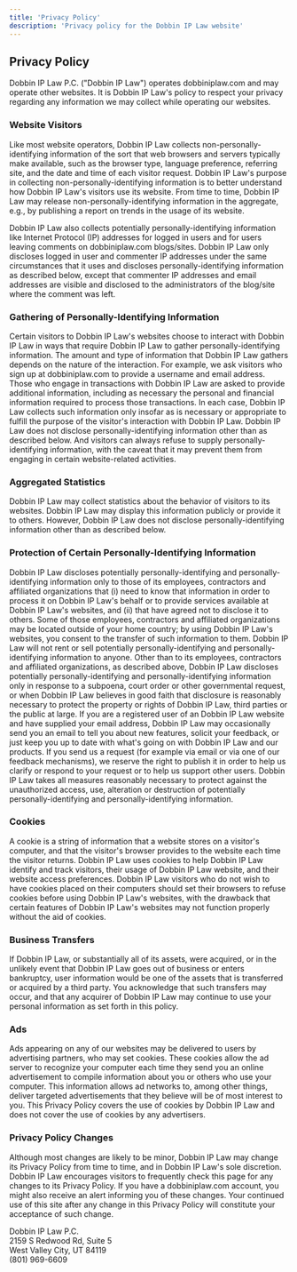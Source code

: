 ```yaml
---
title: 'Privacy Policy'
description: 'Privacy policy for the Dobbin IP Law website'
---
```


## Privacy Policy

Dobbin IP Law P.C. ("Dobbin IP Law") operates dobbiniplaw.com and may operate other websites. It is Dobbin IP Law's policy to respect your privacy regarding any information we may collect while operating our websites.

### Website Visitors

Like most website operators, Dobbin IP Law collects non-personally-identifying information of the sort that web browsers and servers typically make available, such as the browser type, language preference, referring site, and the date and time of each visitor request. Dobbin IP Law's purpose in collecting non-personally-identifying information is to better understand how Dobbin IP Law's visitors use its website. From time to time, Dobbin IP Law may release non-personally-identifying information in the aggregate, e.g., by publishing a report on trends in the usage of its website.

Dobbin IP Law also collects potentially personally-identifying information like Internet Protocol (IP) addresses for logged in users and for users leaving comments on dobbiniplaw.com blogs/sites. Dobbin IP Law only discloses logged in user and commenter IP addresses under the same circumstances that it uses and discloses personally-identifying information as described below, except that commenter IP addresses and email addresses are visible and disclosed to the administrators of the blog/site where the comment was left.

### Gathering of Personally-Identifying Information

Certain visitors to Dobbin IP Law's websites choose to interact with Dobbin IP Law in ways that require Dobbin IP Law to gather personally-identifying information. The amount and type of information that Dobbin IP Law gathers depends on the nature of the interaction. For example, we ask visitors who sign up at dobbiniplaw.com to provide a username and email address. Those who engage in transactions with Dobbin IP Law are asked to provide additional information, including as necessary the personal and financial information required to process those transactions. In each case, Dobbin IP Law collects such information only insofar as is necessary or appropriate to fulfill the purpose of the visitor's interaction with Dobbin IP Law. Dobbin IP Law does not disclose personally-identifying information other than as described below. And visitors can always refuse to supply personally-identifying information, with the caveat that it may prevent them from engaging in certain website-related activities.

### Aggregated Statistics

Dobbin IP Law may collect statistics about the behavior of visitors to its websites. Dobbin IP Law may display this information publicly or provide it to others. However, Dobbin IP Law does not disclose personally-identifying information other than as described below.

### Protection of Certain Personally-Identifying Information

Dobbin IP Law discloses potentially personally-identifying and personally-identifying information only to those of its employees, contractors and affiliated organizations that (i) need to know that information in order to process it on Dobbin IP Law's behalf or to provide services available at Dobbin IP Law's websites, and (ii) that have agreed not to disclose it to others. Some of those employees, contractors and affiliated organizations may be located outside of your home country; by using Dobbin IP Law's websites, you consent to the transfer of such information to them. Dobbin IP Law will not rent or sell potentially personally-identifying and personally-identifying information to anyone. Other than to its employees, contractors and affiliated organizations, as described above, Dobbin IP Law discloses potentially personally-identifying and personally-identifying information only in response to a subpoena, court order or other governmental request, or when Dobbin IP Law believes in good faith that disclosure is reasonably necessary to protect the property or rights of Dobbin IP Law, third parties or the public at large. If you are a registered user of an Dobbin IP Law website and have supplied your email address, Dobbin IP Law may occasionally send you an email to tell you about new features, solicit your feedback, or just keep you up to date with what's going on with Dobbin IP Law and our products. If you send us a request (for example via email or via one of our feedback mechanisms), we reserve the right to publish it in order to help us clarify or respond to your request or to help us support other users. Dobbin IP Law takes all measures reasonably necessary to protect against the unauthorized access, use, alteration or destruction of potentially personally-identifying and personally-identifying information.

### Cookies

A cookie is a string of information that a website stores on a visitor's computer, and that the visitor's browser provides to the website each time the visitor returns. Dobbin IP Law uses cookies to help Dobbin IP Law identify and track visitors, their usage of Dobbin IP Law website, and their website access preferences. Dobbin IP Law visitors who do not wish to have cookies placed on their computers should set their browsers to refuse cookies before using Dobbin IP Law's websites, with the drawback that certain features of Dobbin IP Law's websites may not function properly without the aid of cookies.

### Business Transfers

If Dobbin IP Law, or substantially all of its assets, were acquired, or in the unlikely event that Dobbin IP Law goes out of business or enters bankruptcy, user information would be one of the assets that is transferred or acquired by a third party. You acknowledge that such transfers may occur, and that any acquirer of Dobbin IP Law may continue to use your personal information as set forth in this policy.

### Ads

Ads appearing on any of our websites may be delivered to users by advertising partners, who may set cookies. These cookies allow the ad server to recognize your computer each time they send you an online advertisement to compile information about you or others who use your computer. This information allows ad networks to, among other things, deliver targeted advertisements that they believe will be of most interest to you. This Privacy Policy covers the use of cookies by Dobbin IP Law and does not cover the use of cookies by any advertisers.

### Privacy Policy Changes

Although most changes are likely to be minor, Dobbin IP Law may change its Privacy Policy from time to time, and in Dobbin IP Law's sole discretion. Dobbin IP Law encourages visitors to frequently check this page for any changes to its Privacy Policy. If you have a dobbiniplaw.com account, you might also receive an alert informing you of these changes. Your continued use of this site after any change in this Privacy Policy will constitute your acceptance of such change.

Dobbin IP Law P.C.  
2159 S Redwood Rd, Suite 5  
West Valley City, UT 84119  
(801) 969-6609

